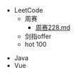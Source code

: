 * LeetCode
    * 周赛
        *  [周赛228.md](docs/weekly/228)
    * 剑指offer
    * hot 100

- Java
- Vue

